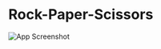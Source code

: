 # Rock-Paper-Scissors

![App Screenshot](https://cdn.pixabay.com/photo/2023/04/10/10/19/mountain-7913365_960_720.jpg)
